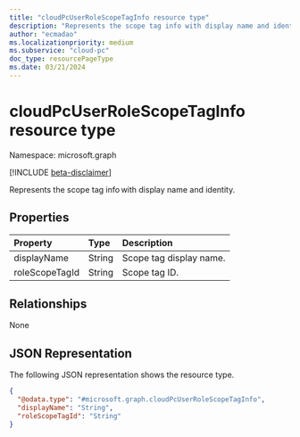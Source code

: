 ```yaml
---
title: "cloudPcUserRoleScopeTagInfo resource type"
description: "Represents the scope tag info with display name and identity."
author: "ecmadao"
ms.localizationpriority: medium
ms.subservice: "cloud-pc"
doc_type: resourcePageType
ms.date: 03/21/2024
---
```


# cloudPcUserRoleScopeTagInfo resource type

Namespace: microsoft.graph

[!INCLUDE [beta-disclaimer](../../includes/beta-disclaimer.md)]

Represents the scope tag info with display name and identity.

## Properties
|Property|Type|Description|
|:---|:---|:---|
|displayName|String|Scope tag display name.|
|roleScopeTagId|String|Scope tag ID.|

## Relationships

None

## JSON Representation
The following JSON representation shows the resource type.
<!-- {
  "blockType": "resource",
  "@odata.type": "microsoft.graph.cloudPcUserRoleScopeTagInfo"
}
-->
``` json
{
  "@odata.type": "#microsoft.graph.cloudPcUserRoleScopeTagInfo",
  "displayName": "String",
  "roleScopeTagId": "String"
}
```
